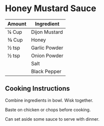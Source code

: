 # Honey Mustard Sauce  
  
|Amount|Ingredient|  
|----|----|  
¼ Cup | Dijon Mustard  
⅜ Cup | Honey  
½ tsp | Garlic Powder  
½ tsp | Onion Powder  
|| Salt  
|| Black Pepper  
  
## Cooking Instructions  
Combine ingredients in bowl. Wisk together.  
  
Baste on chicken or chops before cooking.  
  
Can set aside some sauce to serve with dinner.  
  